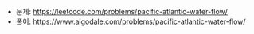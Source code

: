 - 문제: https://leetcode.com/problems/pacific-atlantic-water-flow/
- 풀이: https://www.algodale.com/problems/pacific-atlantic-water-flow/